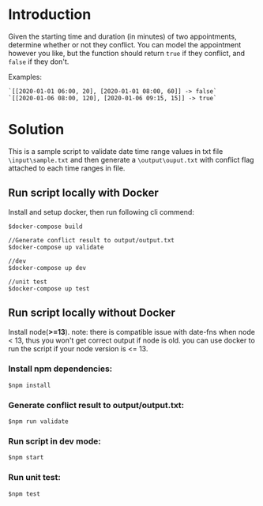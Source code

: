 # Introduction

Given the starting time and duration (in minutes) of two appointments, determine whether or not they conflict. You can model the appointment however you like, but the function should return `true` if they conflict, and `false` if they don't.

Examples:

```
`[[2020-01-01 06:00, 20], [2020-01-01 08:00, 60]] -> false`
`[[2020-01-06 08:00, 120], [2020-01-06 09:15, 15]] -> true`
```

# Solution

This is a sample script to validate date time range values in txt file `\input\sample.txt` and then generate a `\output\ouput.txt` with conflict flag attached to each time ranges in file.

## Run script locally with Docker

Install and setup docker, then run following cli commend:

```
$docker-compose build

//Generate conflict result to output/output.txt
$docker-compose up validate

//dev
$docker-compose up dev

//unit test
$docker-compose up test
```

## Run script locally without Docker

Install node(<strong>>=13</strong>).
note: there is compatible issue with date-fns when node < 13, thus you won't get correct output if node is old. you can use docker to run the script if your node version is <= 13.

### Install npm dependencies:

```
$npm install

```

### Generate conflict result to output/output.txt:

```
$npm run validate
```

### Run script in dev mode:

```
$npm start
```

### Run unit test:

```
$npm test
```

